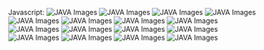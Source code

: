Javascript:
![JAVA Images](https://github.com/samruddhimanjrekar/Images/blob/ef9bc3b09a8ad272c1abf41b3096419a5288d257/WhatsApp%20Image%202021-05-26%20at%207.33.38%20PM.jpeg)
![JAVA Images](https://github.com/samruddhimanjrekar/Images/blob/ef9bc3b09a8ad272c1abf41b3096419a5288d257/WhatsApp%20Image%202021-05-26%20at%207.33.38%20PM%20(1).jpeg)
![JAVA Images](https://github.com/samruddhimanjrekar/Images/blob/ef9bc3b09a8ad272c1abf41b3096419a5288d257/WhatsApp%20Image%202021-05-26%20at%207.33.39%20PM.jpeg)
![JAVA Images](https://github.com/samruddhimanjrekar/Images/blob/ef9bc3b09a8ad272c1abf41b3096419a5288d257/WhatsApp%20Image%202021-05-26%20at%207.33.39%20PM%20(1).jpeg)
![JAVA Images](https://github.com/samruddhimanjrekar/Images/blob/ef9bc3b09a8ad272c1abf41b3096419a5288d257/WhatsApp%20Image%202021-05-26%20at%207.33.41%20PM.jpeg)
![JAVA Images](https://github.com/samruddhimanjrekar/Images/blob/ef9bc3b09a8ad272c1abf41b3096419a5288d257/WhatsApp%20Image%202021-05-26%20at%207.33.42%20PM.jpeg)
![JAVA Images](https://github.com/samruddhimanjrekar/Images/blob/ef9bc3b09a8ad272c1abf41b3096419a5288d257/WhatsApp%20Image%202021-05-26%20at%207.33.43%20PM.jpeg)
![JAVA Images](https://github.com/samruddhimanjrekar/Images/blob/ef9bc3b09a8ad272c1abf41b3096419a5288d257/WhatsApp%20Image%202021-05-26%20at%207.33.44%20PM.jpeg)
![JAVA Images](https://github.com/samruddhimanjrekar/Images/blob/ef9bc3b09a8ad272c1abf41b3096419a5288d257/WhatsApp%20Image%202021-05-26%20at%207.33.45%20PM.jpeg)
![JAVA Images](https://github.com/samruddhimanjrekar/Images/blob/ef9bc3b09a8ad272c1abf41b3096419a5288d257/WhatsApp%20Image%202021-05-26%20at%207.33.46%20PM.jpeg)
![JAVA Images](https://github.com/samruddhimanjrekar/Images/blob/ef9bc3b09a8ad272c1abf41b3096419a5288d257/WhatsApp%20Image%202021-05-26%20at%207.33.47%20PM.jpeg)
![JAVA Images](https://github.com/samruddhimanjrekar/Images/blob/ef9bc3b09a8ad272c1abf41b3096419a5288d257/WhatsApp%20Image%202021-05-26%20at%207.33.48%20PM.jpeg)
![JAVA Images](https://github.com/samruddhimanjrekar/Images/blob/ef9bc3b09a8ad272c1abf41b3096419a5288d257/WhatsApp%20Image%202021-05-26%20at%207.33.49%20PM.jpeg)
![JAVA Images](https://github.com/samruddhimanjrekar/Images/blob/ef9bc3b09a8ad272c1abf41b3096419a5288d257/WhatsApp%20Image%202021-05-26%20at%207.33.49%20PM%20(1).jpeg)
![JAVA Images](https://github.com/samruddhimanjrekar/Images/blob/ef9bc3b09a8ad272c1abf41b3096419a5288d257/WhatsApp%20Image%202021-05-26%20at%207.33.50%20PM.jpeg)
![JAVA Images](https://github.com/samruddhimanjrekar/Images/blob/ef9bc3b09a8ad272c1abf41b3096419a5288d257/WhatsApp%20Image%202021-05-26%20at%207.33.52%20PM.jpeg)
